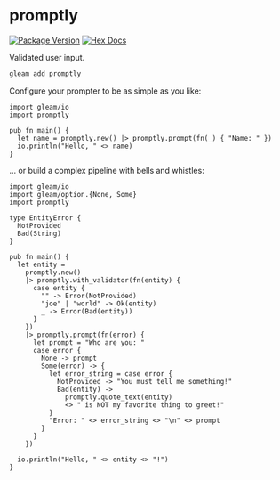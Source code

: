 # promptly

[![Package Version](https://img.shields.io/hexpm/v/promptly)](https://hex.pm/packages/promptly)
[![Hex Docs](https://img.shields.io/badge/hex-docs-ffaff3)](https://hexdocs.pm/promptly/)

Validated user input.

```sh
gleam add promptly
```

Configure your prompter to be as simple as you like:

```gleam
import gleam/io
import promptly

pub fn main() {
  let name = promptly.new() |> promptly.prompt(fn(_) { "Name: " })
  io.println("Hello, " <> name)
}
```

... or build a complex pipeline with bells and whistles:

```gleam
import gleam/io
import gleam/option.{None, Some}
import promptly

type EntityError {
  NotProvided
  Bad(String)
}

pub fn main() {
  let entity =
    promptly.new()
    |> promptly.with_validator(fn(entity) {
      case entity {
        "" -> Error(NotProvided)
        "joe" | "world" -> Ok(entity)
        _ -> Error(Bad(entity))
      }
    })
    |> promptly.prompt(fn(error) {
      let prompt = "Who are you: "
      case error {
        None -> prompt
        Some(error) -> {
          let error_string = case error {
            NotProvided -> "You must tell me something!"
            Bad(entity) ->
              promptly.quote_text(entity)
              <> " is NOT my favorite thing to greet!"
          }
          "Error: " <> error_string <> "\n" <> prompt
        }
      }
    })

  io.println("Hello, " <> entity <> "!")
}
```
